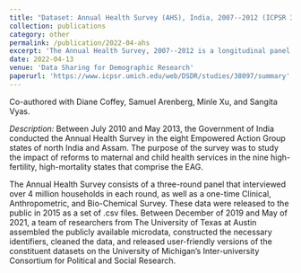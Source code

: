 ```yaml
---
title: "Dataset: Annual Health Survey (AHS), India, 2007--2012 (ICPSR 38097)"
collection: publications
category: other
permalink: /publication/2022-04-ahs
excerpt: 'The Annual Health Survey, 2007--2012 is a longitudinal panel of over 4 million households in nine high-mortality Indian states, designed to track maternal and child health outcomes at the district level. I was part of a team that assembled, cleaned, and documented the raw government microdata, releasing user-friendly versions through ICPSR to support high-quality research.'
date: 2022-04-13
venue: 'Data Sharing for Demographic Research'
paperurl: 'https://www.icpsr.umich.edu/web/DSDR/studies/38097/summary'
---
```


Co-authored with Diane Coffey, Samuel Arenberg, Minle Xu, and Sangita Vyas.

*Description:* Between July 2010 and May 2013, the Government of India conducted the Annual Health Survey in the eight Empowered Action Group states of north India and Assam. The purpose of the survey was to study the impact of reforms to maternal and child health services in the nine high-fertility, high-mortality states that comprise the EAG. 

The Annual Health Survey consists of a three-round panel that interviewed over 4 million households in each round, as well as a one-time Clinical, Anthropometric, and Bio-Chemical Survey. These data were released to the public in 2015 as a set of .csv files. Between December of 2019 and May of 2021, a team of researchers from The University of Texas at Austin assembled the publicly available microdata, constructed the necessary identifiers, cleaned the data, and released user-friendly versions of the constituent datasets on the University of Michigan’s Inter-university Consortium for Political and Social Research.